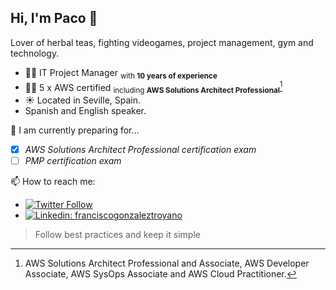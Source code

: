 ## Hi, I'm Paco 👋

Lover of herbal teas, fighting videogames, project management, gym and technology.
- :man_office_worker: IT Project Manager <sub>with **10 years of experience**</sub>
- :man_technologist: 5 x AWS certified <sub>including **AWS Solutions Architect Professional**</sub>[^1]
- :sunny: Located in Seville, Spain.
- Spanish and English speaker.

🌱 I am currently preparing for...
- [x] _AWS Solutions Architect Professional certification exam_
- [ ] _PMP certification exam_

📫 How to reach me:
-   [![Twitter Follow](https://img.shields.io/twitter/follow/francotroyano?style=social)](https://twitter.com/galfordss)
-   [![Linkedin: franciscogonzaleztroyano](https://img.shields.io/badge/-Linkedin-blue?style=flat-square&logo=Linkedin&logoColor=white&link=https://www.linkedin.com/in/franciscogonzaleztroyano/)](https://www.linkedin.com/in/franciscogonzaleztroyanoi/)

> Follow best practices and keep it simple

[^1]: AWS Solutions Architect Professional and Associate, AWS Developer Associate, AWS SysOps Associate and AWS Cloud Practitioner.
  
<!--
**francotroyano/francotroyano** is a ✨ _special_ ✨ repository because its `README.md` (this file) appears on your GitHub profile.

Here are some ideas to get you started:

- 🔭 I’m currently working on ...
- 🌱 I’m currently learning ...
- 👯 I’m looking to collaborate on ...
- 🤔 I’m looking for help with ...
- 💬 Ask me about ...
- 📫 How to reach me: ...
- 😄 Pronouns: ...
- ⚡ Fun fact: ...
-->
